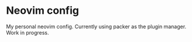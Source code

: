 # Neovim config
My personal neovim config. Currently using packer as the plugin manager.
Work in progress.
